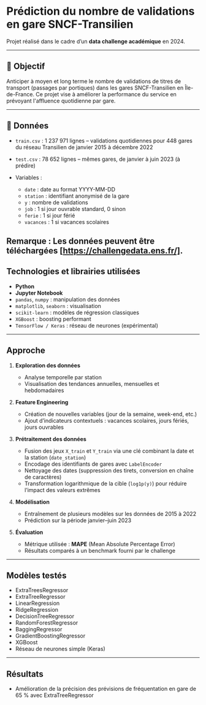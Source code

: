 
# Prédiction du nombre de validations en gare SNCF-Transilien

Projet réalisé dans le cadre d’un **data challenge académique** en 2024.

---

## 🎯 Objectif

Anticiper à moyen et long terme le nombre de validations de titres de transport (passages par portiques) dans les gares SNCF-Transilien en Île-de-France.
Ce projet vise à améliorer la performance du service en prévoyant l'affluence quotidienne par gare.

---

## 📂 Données

* `train.csv` : 1 237 971 lignes – validations quotidiennes pour 448 gares du réseau Transilien de janvier 2015 à décembre 2022
* `test.csv` : 78 652 lignes – mêmes gares, de janvier à juin 2023 (à prédire)
* Variables :

  * `date` : date au format YYYY-MM-DD
  * `station` : identifiant anonymisé de la gare
  * `y` : nombre de validations
  * `job` : 1 si jour ouvrable standard, 0 sinon
  * `ferie` : 1 si jour férié
  * `vacances` : 1 si vacances scolaires


**Remarque :** Les données peuvent être téléchargées [https://challengedata.ens.fr/].
---

## Technologies et librairies utilisées

* **Python**
* **Jupyter Notebook**
* `pandas`, `numpy` : manipulation des données
* `matplotlib`, `seaborn` : visualisation
* `scikit-learn` : modèles de régression classiques
* `XGBoost` : boosting performant
* `TensorFlow / Keras` : réseau de neurones (expérimental)

---

## Approche

1. **Exploration des données**

   * Analyse temporelle par station
   * Visualisation des tendances annuelles, mensuelles et hebdomadaires

2. **Feature Engineering**

   * Création de nouvelles variables (jour de la semaine, week-end, etc.)
   * Ajout d’indicateurs contextuels : vacances scolaires, jours fériés, jours ouvrables

3. **Prétraitement des données**

   * Fusion des jeux `X_train` et `Y_train` via une clé combinant la date et la station (`date_station`)
   * Encodage des identifiants de gares avec `LabelEncoder`
   * Nettoyage des dates (suppression des tirets, conversion en chaîne de caractères)
   * Transformation logarithmique de la cible (`log1p(y)`) pour réduire l’impact des valeurs extrêmes

4. **Modélisation**

   * Entraînement de plusieurs modèles sur les données de 2015 à 2022
   * Prédiction sur la période janvier–juin 2023
    

5. **Évaluation**

   * Métrique utilisée : **MAPE** (Mean Absolute Percentage Error)
   * Résultats comparés à un benchmark fourni par le challenge

---

## Modèles testés

* ExtraTreesRegressor
* ExtraTreeRegressor
* LinearRegression
* RidgeRegression
* DecisionTreeRegressor
* RandomForestRegressor
* BaggingRegressor
* GradientBoostingRegressor
* XGBoost
* Réseau de neurones simple (Keras)

---

## Résultats

* Amélioration de la précision des prévisions de fréquentation en gare de 65 % avec ExtraTreeRegressor
  




